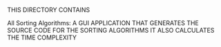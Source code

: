THIS DIRECTORY CONTAINS

All Sorting Algorithms:
A GUI APPLICATION THAT GENERATES THE SOURCE CODE FOR THE SORTING ALGORITHMS
IT ALSO CALCULATES THE TIME COMPLEXITY
